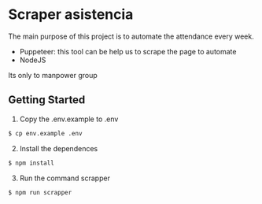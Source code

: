 # Scraper asistencia

The main purpose of this project is to automate the attendance every week.

- Puppeteer: this tool can be help us to scrape the page to automate
- NodeJS

Its only to manpower group

## Getting Started

1. Copy the .env.example to .env

```sh
$ cp env.example .env
```

2. Install the dependences

```sh
$ npm install
```

3. Run the command scrapper

```sh
$ npm run scrapper
```
